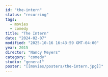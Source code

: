 ```yaml
---
id: "the-intern"
status: "recurring"
tags:
  - movies
  - comedy
title: "The Intern"
date: "2024-02-07"
modified: "2025-10-16 16:43:59 GMT-04:00"
year: 2015
director: "Nancy Meyers"
category: "comedy"
studio: "general"
poster: "[[movies/posters/the-intern.jpg]]"
---
```

